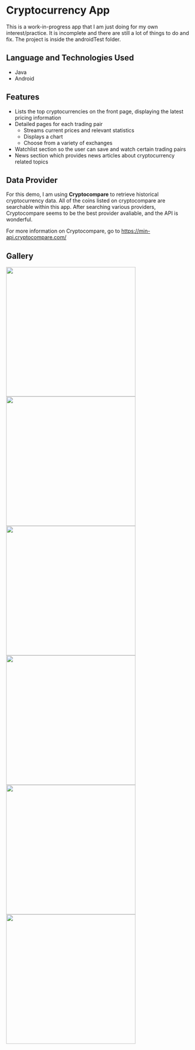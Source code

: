 # Cryptocurrency App
This is a work-in-progress app that I am just doing for my own interest/practice. It is incomplete and there are still a lot of things to do and fix. The project is inside the androidTest folder.

## Language and Technologies Used
- Java
- Android

## Features
- Lists the top cryptocurrencies on the front page, displaying the latest pricing information
- Detailed pages for each trading pair
  - Streams current prices and relevant statistics
  - Displays a chart
  - Choose from a variety of exchanges
- Watchlist section so the user can save and watch certain trading pairs
- News section which provides news articles about cryptocurrency related topics


## Data Provider
For this demo, I am using **Cryptocompare** to retrieve historical cryptocurrency data. All of the coins listed
on cryptocompare are searchable within this app. After searching various providers, Cryptocompare seems to be the
best provider avaliable, and the API is wonderful.

For more information on Cryptocompare, go to https://min-api.cryptocompare.com/

## Gallery

<img src="https://raw.githubusercontent.com/NickWPI/Android-App/master/screenshots/Screenshot_20190110-215504_AndroidTest.jpg" width="350">
<img src="https://raw.githubusercontent.com/NickWPI/Android-App/master/screenshots/Screenshot_20190111-085601_AndroidTest.jpg" width="350">
<img src="https://raw.githubusercontent.com/NickWPI/Android-App/master/screenshots/Screenshot_20190110-215841_AndroidTest.jpg" width="350">
<img src="https://raw.githubusercontent.com/NickWPI/Android-App/master/screenshots/Screenshot_20190110-215817_AndroidTest.jpg" width="350">
<img src="https://raw.githubusercontent.com/NickWPI/Android-App/master/screenshots/Screenshot_20190110-215521_AndroidTest.jpg" width="350"><img src="https://raw.githubusercontent.com/NickWPI/Android-App/master/screenshots/Screenshot_20190110-215528_AndroidTest.jpg" width="350">
